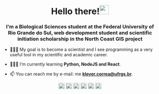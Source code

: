 <h1 align="center">Hello there!<img src="https://raw.githubusercontent.com/kaueMarques/kaueMarques/master/hi.gif" width="30px"></h1>
<h3 align="center">I'm a Biological Sciences student at the Federal University of Rio Grande do Sul, web development student and scientific initiation scholarship in the North Coast GIS project</h3>

- 👨🏼‍🔬 My goal is to become a scientist and I see programming as a very useful tool in my scientific and academic career.

- 👨🏼‍💻 I’m currently learning **Python, NodeJS and React**.

- 📫 You can reach me by e-mail: me **klever.correa@ufrgs.br**.


<p align="center">
<a href="http://lattes.cnpq.br/2610859616369088" target="blank"><img align="center" src="https://cdn.jsdelivr.net/gh/jpswalsh/academicons@1.9.1/svg/lattes.svg" alt="klevercorrea" height="20" width="20" /></a>
<a href="https://www.linkedin.com/in/klevercorrea/" target="blank"><img align="center" src="https://cdn.jsdelivr.net/npm/simple-icons@3.0.1/icons/linkedin.svg" alt="klevercorrea" height="20" width="20" /></a>
<a href="https://www.instagram.com/clevernotfool/" target="blank"><img align="center" src="https://cdn.jsdelivr.net/npm/simple-icons@3.0.1/icons/instagram.svg" alt="klevercorrea" height="20" width="20" /></a>
<a href="https://twitter.com/klevercorrea" target="blank"><img align="center" src="https://cdn.jsdelivr.net/npm/simple-icons@3.0.1/icons/twitter.svg" alt="klevercorrea" height="20" width="20" /></a>
<a href="https://stackoverflow.com/users/15772746/klever" target="blank"><img align="center" src="https://cdn.jsdelivr.net/npm/simple-icons@3.0.1/icons/stackoverflow.svg" alt="klevercorrea" height="20" width="20" /></a>
<a href="https://codepen.io/klevercorrea" target="blank"><img align="center" src="https://cdn.jsdelivr.net/npm/simple-icons@3.0.1/icons/codepen.svg" alt="klevercorrea" height="20" width="20" /></a>
</p>
